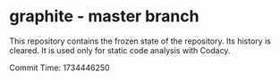 # graphite - master branch

This repository contains the frozen state of the repository.
Its history is cleared. It is used only for static code
analysis with Codacy.

Commit Time: 1734446250